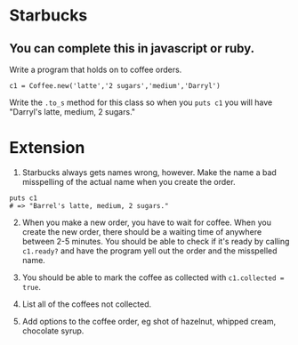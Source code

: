 # Starbucks

## You can complete this in javascript or ruby.

Write a program that holds on to coffee orders.

```
c1 = Coffee.new('latte','2 sugars','medium','Darryl')

```

Write the `.to_s` method for this class so when you `puts c1` you will have "Darryl's latte, medium, 2 sugars."

# Extension

1. Starbucks always gets names wrong, however. Make the name a bad misspelling of the actual name when you create the order.

```
puts c1
# => "Barrel's latte, medium, 2 sugars."
```

2. When you make a new order, you have to wait for coffee. When you create the new order, there should be a waiting time of anywhere between 2-5 minutes. You should be able to check if it's ready by calling `c1.ready?` and have the program yell out the order and the misspelled name.

3. You should be able to mark the coffee as collected with `c1.collected = true`.

4. List all of the coffees not collected.

5. Add options to the coffee order, eg shot of hazelnut, whipped cream, chocolate syrup.
